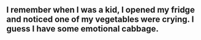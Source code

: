 ## I remember when I was a kid, I opened my fridge and noticed one of my vegetables were crying. I guess I have some emotional cabbage.
